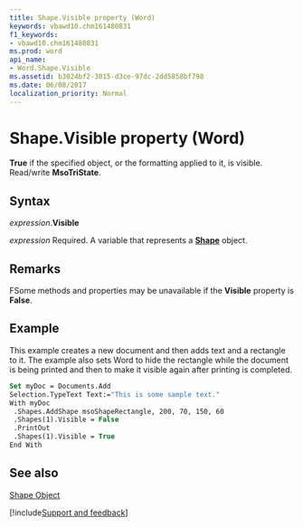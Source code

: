 ```yaml
---
title: Shape.Visible property (Word)
keywords: vbawd10.chm161480831
f1_keywords:
- vbawd10.chm161480831
ms.prod: word
api_name:
- Word.Shape.Visible
ms.assetid: b3024bf2-3015-d3ce-97dc-2dd5858bf798
ms.date: 06/08/2017
localization_priority: Normal
---
```



# Shape.Visible property (Word)

 **True** if the specified object, or the formatting applied to it, is visible. Read/write **MsoTriState**.


## Syntax

_expression_.**Visible**

_expression_ Required. A variable that represents a **[Shape](Word.Shape.md)** object.


## Remarks

FSome methods and properties may be unavailable if the  **Visible** property is **False**.


## Example

This example creates a new document and then adds text and a rectangle to it. The example also sets Word to hide the rectangle while the document is being printed and then to make it visible again after printing is completed.


```vb
Set myDoc = Documents.Add 
Selection.TypeText Text:="This is some sample text." 
With myDoc 
 .Shapes.AddShape msoShapeRectangle, 200, 70, 150, 60 
 .Shapes(1).Visible = False 
 .PrintOut 
 .Shapes(1).Visible = True 
End With
```


## See also


[Shape Object](Word.Shape.md)

[!include[Support and feedback](~/includes/feedback-boilerplate.md)]